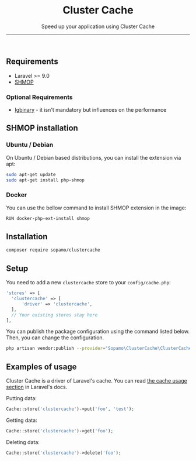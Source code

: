 
<div align="center">
<h1>Cluster Cache</h1>
Speed up your application using Cluster Cache 
</div>
<hr>
<br />

## Requirements

* Laravel >= 9.0
* [SHMOP](https://www.php.net/manual/en/ref.shmop.php)

### Optional Requirements
* [Igbinary](https://www.php.net/manual/en/book.igbinary.php) - it isn't mandatory but influences on the performance

## SHMOP installation

### Ubuntu / Debian

On Ubuntu / Debian based distributions, you can install the extension via apt:

```bash
sudo apt-get update 
sudo apt-get install php-shmop
```

### Docker
You can use the bellow command to install SHMOP extension in the image:
```bash 
RUN docker-php-ext-install shmop

```

## Installation
```bash
composer require sopamo/clustercache
```

## Setup
You need to add a new `clustercache` store to your `config/cache.php`:
```php
'stores' => [
  'clustercache' => [
      'driver' => 'clustercache',
  ],
  // Your existing stores stay here
],
```

You can publish the package configuration using the command listed below. Then, you can change the configuration.
```bash
php artisan vendor:publish --provider="Sopamo\ClusterCache\ClusterCacheServiceProvider" --tag="config"
```

## Examples of usage
Cluster Cache is a driver of Laravel's cache. You can read [the cache usage section](https://laravel.com/docs/9.x/cache#cache-usage) in Laravel's docs.

Putting data:
```php
Cache::store('clustercache')->put('foo', 'test');
```
Getting data:
```php
Cache::store('clustercache')->get('foo');
```
Deleting data:
```php
Cache::store('clustercache')->delete('foo');
```